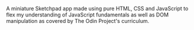 
A miniature Sketchpad app made using pure HTML, CSS and JavaScript to flex my understanding of JavaScript fundamentals as well as DOM manipulation as covered by The Odin Project's curriculum.
